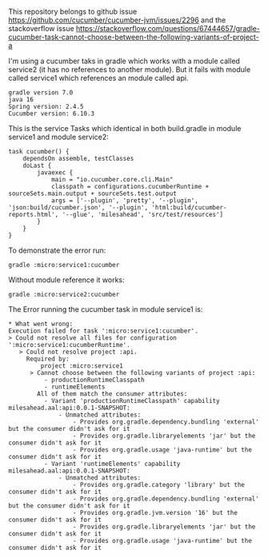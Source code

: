 This repository belongs to github issue https://github.com/cucumber/cucumber-jvm/issues/2296 and the stackoverflow issue https://stackoverflow.com/questions/67444657/gradle-cucumber-task-cannot-choose-between-the-following-variants-of-project-a

I'm using a cucumber taks in gradle which works with a module called service2 (it has no references to another module). But it fails with module called service1 which references an module called api.
```
gradle version 7.0
java 16
Spring version: 2.4.5
Cucumber version: 6.10.3
```

This is the service Tasks which identical in both build.gradle in module service1 and module  service2:

```
task cucumber() {
    dependsOn assemble, testClasses
    doLast {
        javaexec {
            main = "io.cucumber.core.cli.Main"
            classpath = configurations.cucumberRuntime + sourceSets.main.output + sourceSets.test.output
            args = ['--plugin', 'pretty', '--plugin', 'json:build/cucumber.json', '--plugin', 'html:build/cucumber-reports.html', '--glue', 'milesahead', 'src/test/resources']
        }
    }
}
```

To demonstrate the error run:

```
gradle :micro:service1:cucumber
```

Without module reference it works:
```
gradle :micro:service2:cucumber
```


The Error running  the cucumber task in module service1 is:

```
* What went wrong:
Execution failed for task ':micro:service1:cucumber'.
> Could not resolve all files for configuration ':micro:service1:cucumberRuntime'.
   > Could not resolve project :api.
     Required by:
         project :micro:service1
      > Cannot choose between the following variants of project :api:
          - productionRuntimeClasspath
          - runtimeElements
        All of them match the consumer attributes:
          - Variant 'productionRuntimeClasspath' capability milesahead.aal:api:0.0.1-SNAPSHOT:
              - Unmatched attributes:
                  - Provides org.gradle.dependency.bundling 'external' but the consumer didn't ask for it
                  - Provides org.gradle.libraryelements 'jar' but the consumer didn't ask for it
                  - Provides org.gradle.usage 'java-runtime' but the consumer didn't ask for it
          - Variant 'runtimeElements' capability milesahead.aal:api:0.0.1-SNAPSHOT:
              - Unmatched attributes:
                  - Provides org.gradle.category 'library' but the consumer didn't ask for it
                  - Provides org.gradle.dependency.bundling 'external' but the consumer didn't ask for it
                  - Provides org.gradle.jvm.version '16' but the consumer didn't ask for it
                  - Provides org.gradle.libraryelements 'jar' but the consumer didn't ask for it
                  - Provides org.gradle.usage 'java-runtime' but the consumer didn't ask for it
```
